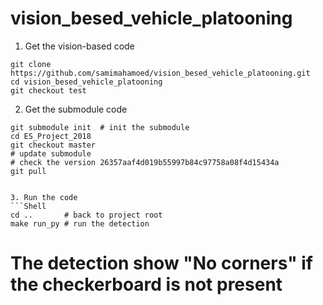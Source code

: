 # vision_besed_vehicle_platooning
1. Get the vision-based code
```Shell
git clone https://github.com/samimahamoed/vision_besed_vehicle_platooning.git
cd vision_besed_vehicle_platooning
git checkout test
```
2. Get the submodule code
```Shell
git submodule init	# init the submodule
cd ES_Project_2018
git checkout master
# update submodule 
# check the version 26357aaf4d019b55997b84c97758a08f4d15434a
git pull


3. Run the code
```Shell
cd ..		# back to project root 
make run_py	# run the detection
```

# The detection show "No corners" if the checkerboard is not present
